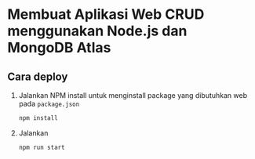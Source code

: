 # Membuat Aplikasi Web CRUD menggunakan Node.js dan MongoDB Atlas

## Cara deploy

1. Jalankan NPM install untuk menginstall package yang dibutuhkan web pada `package.json`
    ```bash
    npm install
    ```

2. Jalankan 
    ```bash
    npm run start
    ```